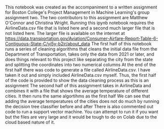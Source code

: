This notebook was created as the accompaniment to a written assignment for Boston College's Project Management in Machine Learning's group assignment two. The two contributors to this assignment are Matthew O'Connor and Christina Wright.
Running this ipynb notebook requires the AirlineData.csv file that is listed here and a second much larger file that is not listed here. The larger file is available on the internet at https://data.transportation.gov/Aviation/Consumer-Airfare-Report-Table-6-Contiguous-State-C/yj5y-b2ir/about_data 
The first half of this notebook runs a series of cleaning algorithms that cleans the initial data file from the Department of Transportation, takes only the data from 2021 or later, and does things relevant to this project like separating the city from the state and splitting the coordinates into two numerical columns
At the end of the first half there was code to generate a file called AirlineData.csv. I have taken it out and simply included AirlineData.csv myself. Thus, the first half of the code is provided to show the data cleaning process as this is an assignment
The second half of this assignment takes in AirlineData and combines it with a file that shows the average temperature of different cities. It then runs the same algortihms as the first half
We can see that adding the average temperatures of the cities does not do much by running the decision tree classifier before and after
There is also commented out code to run a support vector machine. You can attempt to run it if you want but the files are very large and it would be tough to do on Colab due to the cloud based nature of it.

